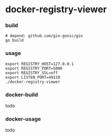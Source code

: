 # docker-registry-viewer


### build

```
# depend: github.com/gin-gonic/gin
go build
```

### usage

```
export REGISTRY_HOST=127.0.0.1
export REGISTRY_PORT=5000
export REGISTRY_SSL=off
export LISTEN_PORT=49110
./docker-registry-viewer
```

### docker-build

todo

### docker-usage

todo


